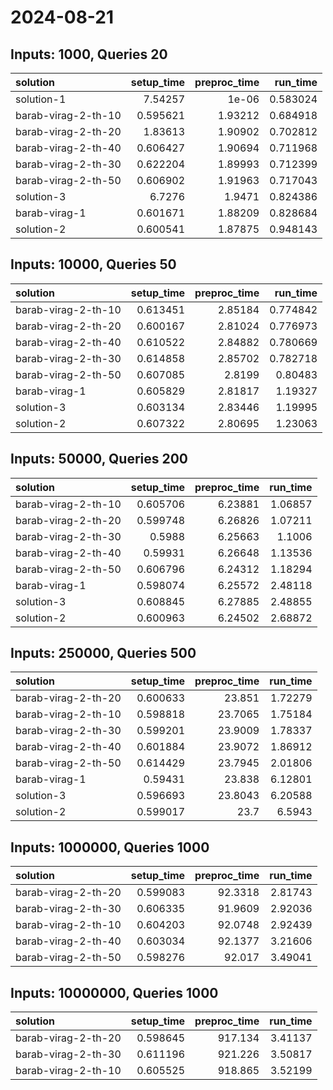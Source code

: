# 2024-08-21

## Inputs: 1000, Queries 20

| solution            |   setup_time |   preproc_time |   run_time |
|:--------------------|-------------:|---------------:|-----------:|
| solution-1          |     7.54257  |        1e-06   |   0.583024 |
| barab-virag-2-th-10 |     0.595621 |        1.93212 |   0.684918 |
| barab-virag-2-th-20 |     1.83613  |        1.90902 |   0.702812 |
| barab-virag-2-th-40 |     0.606427 |        1.90694 |   0.711968 |
| barab-virag-2-th-30 |     0.622204 |        1.89993 |   0.712399 |
| barab-virag-2-th-50 |     0.606902 |        1.91963 |   0.717043 |
| solution-3          |     6.7276   |        1.9471  |   0.824386 |
| barab-virag-1       |     0.601671 |        1.88209 |   0.828684 |
| solution-2          |     0.600541 |        1.87875 |   0.948143 |

## Inputs: 10000, Queries 50

| solution            |   setup_time |   preproc_time |   run_time |
|:--------------------|-------------:|---------------:|-----------:|
| barab-virag-2-th-10 |     0.613451 |        2.85184 |   0.774842 |
| barab-virag-2-th-20 |     0.600167 |        2.81024 |   0.776973 |
| barab-virag-2-th-40 |     0.610522 |        2.84882 |   0.780669 |
| barab-virag-2-th-30 |     0.614858 |        2.85702 |   0.782718 |
| barab-virag-2-th-50 |     0.607085 |        2.8199  |   0.80483  |
| barab-virag-1       |     0.605829 |        2.81817 |   1.19327  |
| solution-3          |     0.603134 |        2.83446 |   1.19995  |
| solution-2          |     0.607322 |        2.80695 |   1.23063  |

## Inputs: 50000, Queries 200

| solution            |   setup_time |   preproc_time |   run_time |
|:--------------------|-------------:|---------------:|-----------:|
| barab-virag-2-th-10 |     0.605706 |        6.23881 |    1.06857 |
| barab-virag-2-th-20 |     0.599748 |        6.26826 |    1.07211 |
| barab-virag-2-th-30 |     0.5988   |        6.25663 |    1.1006  |
| barab-virag-2-th-40 |     0.59931  |        6.26648 |    1.13536 |
| barab-virag-2-th-50 |     0.606796 |        6.24312 |    1.18294 |
| barab-virag-1       |     0.598074 |        6.25572 |    2.48118 |
| solution-3          |     0.608845 |        6.27885 |    2.48855 |
| solution-2          |     0.600963 |        6.24502 |    2.68872 |

## Inputs: 250000, Queries 500

| solution            |   setup_time |   preproc_time |   run_time |
|:--------------------|-------------:|---------------:|-----------:|
| barab-virag-2-th-20 |     0.600633 |        23.851  |    1.72279 |
| barab-virag-2-th-10 |     0.598818 |        23.7065 |    1.75184 |
| barab-virag-2-th-30 |     0.599201 |        23.9009 |    1.78337 |
| barab-virag-2-th-40 |     0.601884 |        23.9072 |    1.86912 |
| barab-virag-2-th-50 |     0.614429 |        23.7945 |    2.01806 |
| barab-virag-1       |     0.59431  |        23.838  |    6.12801 |
| solution-3          |     0.596693 |        23.8043 |    6.20588 |
| solution-2          |     0.599017 |        23.7    |    6.5943  |

## Inputs: 1000000, Queries 1000

| solution            |   setup_time |   preproc_time |   run_time |
|:--------------------|-------------:|---------------:|-----------:|
| barab-virag-2-th-20 |     0.599083 |        92.3318 |    2.81743 |
| barab-virag-2-th-30 |     0.606335 |        91.9609 |    2.92036 |
| barab-virag-2-th-10 |     0.604203 |        92.0748 |    2.92439 |
| barab-virag-2-th-40 |     0.603034 |        92.1377 |    3.21606 |
| barab-virag-2-th-50 |     0.598276 |        92.017  |    3.49041 |

## Inputs: 10000000, Queries 1000

| solution            |   setup_time |   preproc_time |   run_time |
|:--------------------|-------------:|---------------:|-----------:|
| barab-virag-2-th-20 |     0.598645 |        917.134 |    3.41137 |
| barab-virag-2-th-30 |     0.611196 |        921.226 |    3.50817 |
| barab-virag-2-th-10 |     0.605525 |        918.865 |    3.52199 |